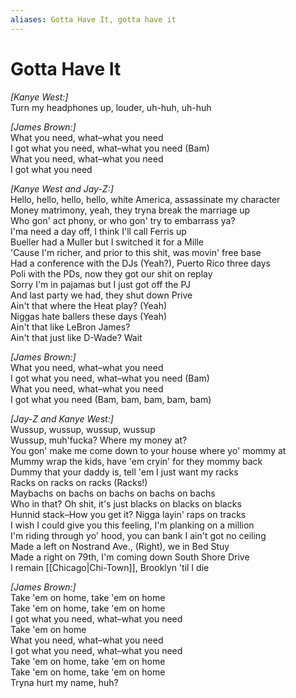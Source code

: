 ```yaml
---
aliases: Gotta Have It, gotta have it
---
```


# Gotta Have It

_[Kanye West:]_  
Turn my headphones up, louder, uh-huh, uh-huh  

_[James Brown:]_  
What you need, what–what you need  
I got what you need, what–what you need (Bam)  
What you need, what–what you need  
I got what you need  

_[Kanye West and Jay-Z:]_  
Hello, hello, hello, hello, white America, assassinate my character  
Money matrimony, yeah, they tryna break the marriage up  
Who gon' act phony, or who gon' try to embarrass ya?  
I'ma need a day off, I think I'll call Ferris up  
Bueller had a Muller but I switched it for a Mille  
'Cause I'm richer, and prior to this shit, was movin' free base  
Had a conference with the DJs (Yeah?), Puerto Rico three days  
Poli with the PDs, now they got our shit on replay  
Sorry I'm in pajamas but I just got off the PJ  
And last party we had, they shut down Prive  
Ain't that where the Heat play? (Yeah)  
Niggas hate ballers these days (Yeah)  
Ain't that like LeBron James?  
Ain't that just like D-Wade? Wait  

_[James Brown:]_  
What you need, what–what you need  
I got what you need, what–what you need (Bam)  
What you need, what–what you need  
I got what you need (Bam, bam, bam, bam, bam)  

_[Jay-Z and Kanye West:]_  
Wussup, wussup, wussup, wussup  
Wussup, muh'fucka? Where my money at?  
You gon' make me come down to your house where yo' mommy at  
Mummy wrap the kids, have 'em cryin' for they mommy back  
Dummy that your daddy is, tell 'em I just want my racks  
Racks on racks on racks (Racks!)  
Maybachs on bachs on bachs on bachs on bachs  
Who in that? Oh shit, it's just blacks on blacks on blacks  
Hunnid stack–How you get it? Nigga layin' raps on tracks  
I wish I could give you this feeling, I'm planking on a million  
I'm riding through yo' hood, you can bank I ain't got no ceiling  
Made a left on Nostrand Ave., (Right), we in Bed Stuy  
Made a right on 79th, I'm coming down South Shore Drive  
I remain [[Chicago|Chi-Town]], Brooklyn 'til I die  

_[James Brown:]_  
Take 'em on home, take 'em on home  
Take 'em on home, take 'em on home  
I got what you need, what–what you need  
Take 'em on home  
What you need, what–what you need  
I got what you need, what–what you need  
Take 'em on home, take 'em on home  
Take 'em on home, take 'em on home  
Tryna hurt my name, huh?
